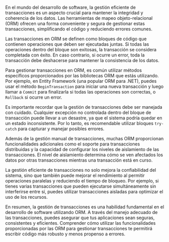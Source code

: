 En el mundo del desarrollo de software, la gestión eficiente de transacciones es un aspecto crucial para mantener la integridad y coherencia de los datos. Las herramientas de mapeo objeto-relacional (ORM) ofrecen una forma conveniente y segura de gestionar estas transacciones, simplificando el código y reduciendo errores comunes.

Las transacciones en ORM se definen como bloques de código que contienen operaciones que deben ser ejecutadas juntas. Si todas las operaciones dentro del bloque son exitosas, la transacción se considera completada con éxito. En caso contrario, si ocurre un error, toda la transacción debe deshacerse para mantener la consistencia de los datos.

Para gestionar transacciones en ORM, es común utilizar métodos específicos proporcionados por las bibliotecas ORM que estás utilizando. Por ejemplo, en Entity Framework (una popular ORM para .NET), puedes usar el método `BeginTransaction` para iniciar una nueva transacción y luego llamar a `Commit` para finalizarla si todas las operaciones son correctas, o `Rollback` si ocurre un error.

Es importante recordar que la gestión de transacciones debe ser manejada con cuidado. Cualquier excepción no controlada dentro del bloque de transacción puede llevar a un desastre, ya que el sistema podría quedar en un estado inconsistente. Por lo tanto, es recomendable utilizar bloques `try-catch` para capturar y manejar posibles errores.

Además de la gestión manual de transacciones, muchas ORM proporcionan funcionalidades adicionales como el soporte para transacciones distribuidas y la capacidad de configurar los niveles de aislamiento de las transacciones. El nivel de aislamiento determina cómo se ven afectados los datos por otras transacciones mientras una transacción está en curso.

La gestión eficiente de transacciones no solo mejora la confiabilidad del sistema, sino que también puede mejorar el rendimiento al permitir operaciones paralelas y reduciendo el tiempo de bloqueo. Por ejemplo, si tienes varias transacciones que pueden ejecutarse simultáneamente sin interferirse entre sí, puedes utilizar transacciones aisladas para optimizar el uso de los recursos.

En resumen, la gestión de transacciones es una habilidad fundamental en el desarrollo de software utilizando ORM. A través del manejo adecuado de las transacciones, puedes asegurar que tus aplicaciones sean seguras, consistentes y eficientes. Comprender cómo utilizar las funcionalidades proporcionadas por las ORM para gestionar transacciones te permitirá escribir código más robusto y menos propenso a errores.
